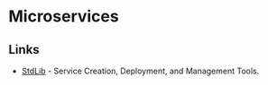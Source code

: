 # Microservices

## Links

- [StdLib](https://github.com/stdlib/lib) - Service Creation, Deployment, and Management Tools.
